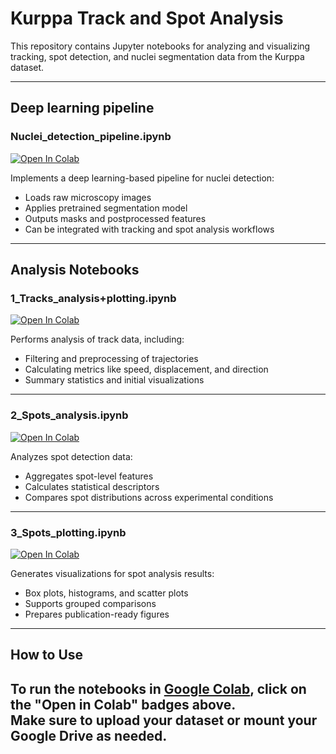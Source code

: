 # Kurppa Track and Spot Analysis

This repository contains Jupyter notebooks for analyzing and visualizing tracking, spot detection, and nuclei segmentation data from the Kurppa dataset.

---
## Deep learning pipeline

### Nuclei_detection_pipeline.ipynb  
[![Open In Colab](https://colab.research.google.com/assets/colab-badge.svg)](https://colab.research.google.com/github/CellMigrationLab/FUCCI/blob/main/DL_pipeline/Nuclei_detection_pipeline.ipynb)  

Implements a deep learning-based pipeline for nuclei detection:
- Loads raw microscopy images
- Applies pretrained segmentation model
- Outputs masks and postprocessed features
- Can be integrated with tracking and spot analysis workflows

---

## Analysis Notebooks

### 1_Tracks_analysis+plotting.ipynb 
[![Open In Colab](https://colab.research.google.com/assets/colab-badge.svg)](https://colab.research.google.com/github/CellMigrationLab/FUCCI/blob/main/FUCCI_analysis/1_Tracks_analysis+plotting.ipynb)  

Performs analysis of track data, including:
- Filtering and preprocessing of trajectories
- Calculating metrics like speed, displacement, and direction
- Summary statistics and initial visualizations

---

### 2_Spots_analysis.ipynb  
[![Open In Colab](https://colab.research.google.com/assets/colab-badge.svg)](https://colab.research.google.com/github/CellMigrationLab/FUCCI/blob/main/FUCCI_analysis/2_Spots_analysis.ipynb)  

Analyzes spot detection data:
- Aggregates spot-level features
- Calculates statistical descriptors
- Compares spot distributions across experimental conditions

---

### 3_Spots_plotting.ipynb  
[![Open In Colab](https://colab.research.google.com/assets/colab-badge.svg)](https://colab.research.google.com/github/CellMigrationLab/FUCCI/blob/main/FUCCI_analysis/3_Spots_plotting.ipynb)  

Generates visualizations for spot analysis results:
- Box plots, histograms, and scatter plots
- Supports grouped comparisons
- Prepares publication-ready figures

---

## How to Use

To run the notebooks in [Google Colab](https://colab.research.google.com/), click on the **"Open in Colab"** badges above.  
Make sure to upload your dataset or mount your Google Drive as needed.
---
